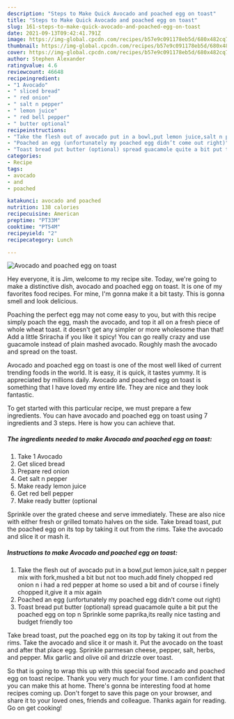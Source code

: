 ```yaml
---
description: "Steps to Make Quick Avocado and poached egg on toast"
title: "Steps to Make Quick Avocado and poached egg on toast"
slug: 161-steps-to-make-quick-avocado-and-poached-egg-on-toast
date: 2021-09-13T09:42:41.791Z
image: https://img-global.cpcdn.com/recipes/b57e9c091178eb5d/680x482cq70/avocado-and-poached-egg-on-toast-recipe-main-photo.jpg
thumbnail: https://img-global.cpcdn.com/recipes/b57e9c091178eb5d/680x482cq70/avocado-and-poached-egg-on-toast-recipe-main-photo.jpg
cover: https://img-global.cpcdn.com/recipes/b57e9c091178eb5d/680x482cq70/avocado-and-poached-egg-on-toast-recipe-main-photo.jpg
author: Stephen Alexander
ratingvalue: 4.6
reviewcount: 46648
recipeingredient:
- "1 Avocado"
- " sliced bread"
- " red onion"
- " salt n pepper"
- " lemon juice"
- " red bell pepper"
- " butter optional"
recipeinstructions:
- "Take the flesh out of avocado put in a bowl,put lemon juice,salt n pepper mix with fork,mushed a bit but not too much.add finely chopped red onion n i had a red pepper at home so used a bit and of course i finely chopped it,give it a mix again"
- "Poached an egg (unfortunately my poached egg didn’t come out right)"
- "Toast bread put butter (optional) spread guacamole quite a bit put the poached egg on top n Sprinkle some paprika,its really nice tasting and budget friendly too"
categories:
- Recipe
tags:
- avocado
- and
- poached

katakunci: avocado and poached 
nutrition: 138 calories
recipecuisine: American
preptime: "PT33M"
cooktime: "PT54M"
recipeyield: "2"
recipecategory: Lunch

---
```



![Avocado and poached egg on toast](https://img-global.cpcdn.com/recipes/b57e9c091178eb5d/680x482cq70/avocado-and-poached-egg-on-toast-recipe-main-photo.jpg)

Hey everyone, it is Jim, welcome to my recipe site. Today, we're going to make a distinctive dish, avocado and poached egg on toast. It is one of my favorites food recipes. For mine, I'm gonna make it a bit tasty. This is gonna smell and look delicious.

Poaching the perfect egg may not come easy to you, but with this recipe simply poach the egg, mash the avocado, and top it all on a fresh piece of whole wheat toast. it doesn&#39;t get any simpler or more wholesome than that! Add a little Sriracha if you like it spicy! You can go really crazy and use guacamole instead of plain mashed avocado. Roughly mash the avocado and spread on the toast.

Avocado and poached egg on toast is one of the most well liked of current trending foods in the world. It is easy, it is quick, it tastes yummy. It is appreciated by millions daily. Avocado and poached egg on toast is something that I have loved my entire life. They are nice and they look fantastic.


To get started with this particular recipe, we must prepare a few ingredients. You can have avocado and poached egg on toast using 7 ingredients and 3 steps. Here is how you can achieve that.

<!--inarticleads1-->

##### The ingredients needed to make Avocado and poached egg on toast:

1. Take 1 Avocado
1. Get  sliced bread
1. Prepare  red onion
1. Get  salt n pepper
1. Make ready  lemon juice
1. Get  red bell pepper
1. Make ready  butter (optional


Sprinkle over the grated cheese and serve immediately. These are also nice with either fresh or grilled tomato halves on the side. Take bread toast, put the poached egg on its top by taking it out from the rims. Take the avocado and slice it or mash it. 

<!--inarticleads2-->

##### Instructions to make Avocado and poached egg on toast:

1. Take the flesh out of avocado put in a bowl,put lemon juice,salt n pepper mix with fork,mushed a bit but not too much.add finely chopped red onion n i had a red pepper at home so used a bit and of course i finely chopped it,give it a mix again
1. Poached an egg (unfortunately my poached egg didn’t come out right)
1. Toast bread put butter (optional) spread guacamole quite a bit put the poached egg on top n Sprinkle some paprika,its really nice tasting and budget friendly too


Take bread toast, put the poached egg on its top by taking it out from the rims. Take the avocado and slice it or mash it. Put the avocado on the toast and after that place egg. Sprinkle parmesan cheese, pepper, salt, herbs, and pepper. Mix garlic and olive oil and drizzle over toast. 

So that is going to wrap this up with this special food avocado and poached egg on toast recipe. Thank you very much for your time. I am confident that you can make this at home. There's gonna be interesting food at home recipes coming up. Don't forget to save this page on your browser, and share it to your loved ones, friends and colleague. Thanks again for reading. Go on get cooking!
